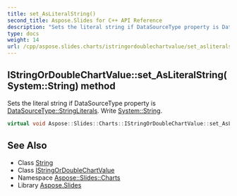 ```yaml
---
title: set_AsLiteralString()
second_title: Aspose.Slides for C++ API Reference
description: "Sets the literal string if DataSourceType property is DataSourceType::StringLiterals. Write System::String."
type: docs
weight: 14
url: /cpp/aspose.slides.charts/istringordoublechartvalue/set_asliteralstring/
---
```

## IStringOrDoubleChartValue::set_AsLiteralString(System::String) method


Sets the literal string if DataSourceType property is [DataSourceType::StringLiterals](../../datasourcetype/). Write [System::String](../../../system/string/).

```cpp
virtual void Aspose::Slides::Charts::IStringOrDoubleChartValue::set_AsLiteralString(System::String value)=0
```

## See Also

* Class [String](../../system/string/)
* Class [IStringOrDoubleChartValue](./)
* Namespace [Aspose::Slides::Charts](../)
* Library [Aspose.Slides](../../)